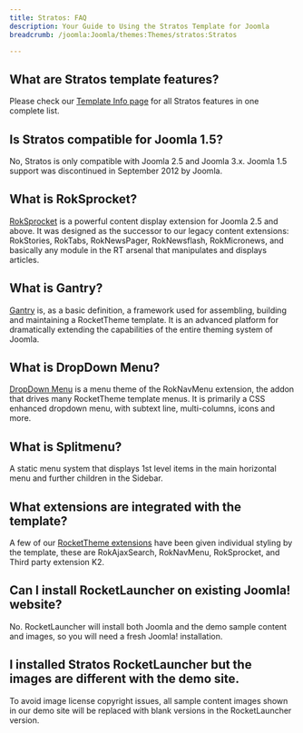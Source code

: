 ```yaml
---
title: Stratos: FAQ
description: Your Guide to Using the Stratos Template for Joomla
breadcrumb: /joomla:Joomla/themes:Themes/stratos:Stratos

---
```


What are Stratos template features?
-----
Please check our [Template Info page][features] for all Stratos features in one complete list.

Is Stratos compatible for Joomla 1.5?
-----
No, Stratos is only compatible with Joomla 2.5 and Joomla 3.x. Joomla 1.5 support was discontinued in September 2012 by Joomla.

What is RokSprocket?
-----
[RokSprocket][roksprocket] is a powerful content display extension for Joomla 2.5 and above. It was designed as the successor to our legacy content extensions: RokStories, RokTabs, RokNewsPager, RokNewsflash, RokMicronews, and basically any module in the RT arsenal that manipulates and displays articles.

What is Gantry?
-----
[Gantry][gantry] is, as a basic definition, a framework used for assembling, building and maintaining a RocketTheme template. It is an advanced platform for dramatically extending the capabilities of the entire theming system of Joomla.

What is DropDown Menu?
-----
[DropDown Menu][dropdown] is a menu theme of the RokNavMenu extension, the addon that drives many RocketTheme template menus. It is primarily a CSS enhanced dropdown menu, with subtext line, multi-columns, icons and more.

What is Splitmenu?
-----
A static menu system that displays 1st level items in the main horizontal menu and further children in the Sidebar.

What extensions are integrated with the template?
-----
A few of our [RocketTheme extensions][extensions] have been given individual styling by the template, these are RokAjaxSearch, RokNavMenu, RokSprocket, and Third party extension K2.

Can I install RocketLauncher on existing Joomla! website?
-----
No. RocketLauncher will install both Joomla and the demo sample content and images, so you will need a fresh Joomla! installation.

I installed Stratos RocketLauncher but the images are different with the demo site.
-----
To avoid image license copyright issues, all sample content images shown in our demo site will be replaced with blank versions in the RocketLauncher version.

[gantry]: http://gantry-framework.org/
[features]: http://demo.rockettheme.com/joomla-templates/stratos/features
[font]: http://www.fontsquirrel.com/fonts/ubuntu
[forum]: http://www.rockettheme.com/forum/joomla-template-stratos
[roksprocket]: http://www.rockettheme.com/joomla/extensions/roksprocket
[dropdown]: http://demo.rockettheme.com/joomla-templates/stratos/features/menu-options
[splitmenu]: http://demo.rockettheme.com/joomla-templates/stratos/features/menu-options
[extensions]: http://demo.rockettheme.com/joomla-templates/stratos/features/extensions